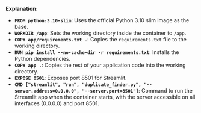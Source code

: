 **Explanation:**
*   **`FROM python:3.10-slim`**: Uses the official Python 3.10 slim image as the base.
*   **`WORKDIR /app`**: Sets the working directory inside the container to `/app`.
*   **`COPY app/requirements.txt .`**: Copies the `requirements.txt` file to the working directory.
*   **`RUN pip install --no-cache-dir -r requirements.txt`**: Installs the Python dependencies.
*   **`COPY app .`**: Copies the rest of your application code into the working directory.
*   **`EXPOSE 8501`**: Exposes port 8501 for Streamlit.
*   **`CMD ["streamlit", "run", "duplicate_finder.py", "--server.address=0.0.0.0", "--server.port=8501"]`**: Command to run the Streamlit app when the container starts, with the server accessible on all interfaces (0.0.0.0) and port 8501.